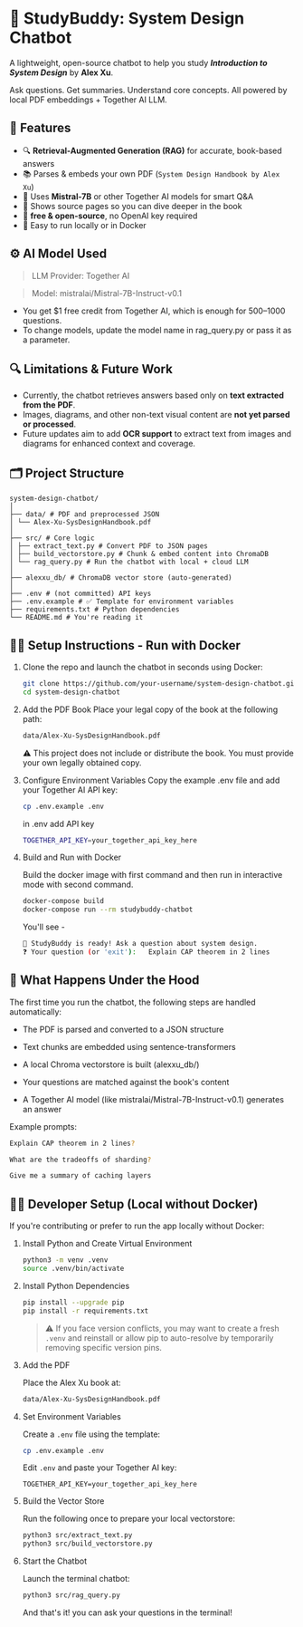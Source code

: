 # 🤖 StudyBuddy: System Design Chatbot

A lightweight, open-source chatbot to help you study **_Introduction to System Design_** by **Alex Xu**.

Ask questions. Get summaries. Understand core concepts. All powered by local PDF embeddings + Together AI LLM.



## 🚀 Features

- 🔍 **Retrieval-Augmented Generation (RAG)** for accurate, book-based answers
- 📚 Parses & embeds your own PDF (`System Design Handbook by Alex Xu`)
- 🧠 Uses **Mistral-7B** or other Together AI models for smart Q&A
- 🧾 Shows source pages so you can dive deeper in the book
- 💸 **free & open-source**, no OpenAI key required
- 🐳 Easy to run locally or in Docker


## ⚙️ AI Model Used
> LLM Provider: Together AI

> Model: mistralai/Mistral-7B-Instruct-v0.1

- You get $1 free credit from Together AI, which is enough for 500–1000 questions.
- To change models, update the model name in rag_query.py or pass it as a parameter.

## 🔍 Limitations & Future Work

- Currently, the chatbot retrieves answers based only on **text extracted from the PDF**.
- Images, diagrams, and other non-text visual content are **not yet parsed or processed**.
- Future updates aim to add **OCR support** to extract text from images and diagrams for enhanced context and coverage.



## 🗂️ Project Structure
```
system-design-chatbot/
│
├── data/ # PDF and preprocessed JSON
│ └── Alex-Xu-SysDesignHandbook.pdf
│
├── src/ # Core logic
│ ├── extract_text.py # Convert PDF to JSON pages
│ ├── build_vectorstore.py # Chunk & embed content into ChromaDB
│ └── rag_query.py # Run the chatbot with local + cloud LLM
│
├── alexxu_db/ # ChromaDB vector store (auto-generated)
│
├── .env # (not committed) API keys
├── .env.example # ✅ Template for environment variables
├── requirements.txt # Python dependencies
└── README.md # You're reading it
```

## 🧑‍💻 Setup Instructions - Run with Docker
<ol>

<li> Clone the repo and launch the chatbot in seconds using Docker:

```bash
git clone https://github.com/your-username/system-design-chatbot.git
cd system-design-chatbot
```

</li>

<li> Add the PDF Book
Place your legal copy of the book at the following path:

```bash
data/Alex-Xu-SysDesignHandbook.pdf
```

⚠️ This project does not include or distribute the book. You must provide your own legally obtained copy.
</li>

<li> Configure Environment Variables
Copy the example .env file and add your Together AI API key:

```bash
cp .env.example .env
```

in .env add API key

```bash
TOGETHER_API_KEY=your_together_api_key_here
```
</li>

<li> Build and Run with Docker

Build the docker image with first command and then run in interactive mode with second command. 

```bash
docker-compose build
docker-compose run --rm studybuddy-chatbot
```

You'll see -
```bash
🧠 StudyBuddy is ready! Ask a question about system design.
❓ Your question (or 'exit'):   Explain CAP theorem in 2 lines
```
</li>

</ol>

## 🧠 What Happens Under the Hood
The first time you run the chatbot, the following steps are handled automatically:

- The PDF is parsed and converted to a JSON structure

- Text chunks are embedded using sentence-transformers

- A local Chroma vectorstore is built (alexxu_db/)

- Your questions are matched against the book's content

- A Together AI model (like mistralai/Mistral-7B-Instruct-v0.1) generates an answer


Example prompts:
```bash
Explain CAP theorem in 2 lines?

What are the tradeoffs of sharding?

Give me a summary of caching layers
```


## 👩‍💻 Developer Setup (Local without Docker)
If you're contributing or prefer to run the app locally without Docker:


<ol>

<li> Install Python and Create Virtual Environment

```bash
python3 -m venv .venv
source .venv/bin/activate
```

</li>

<li> Install Python Dependencies

```bash
pip install --upgrade pip
pip install -r requirements.txt
```

> ⚠️ If you face version conflicts, you may want to create a fresh `.venv` and reinstall or allow pip to auto-resolve by temporarily removing specific version pins.

</li>

<li> Add the PDF

Place the Alex Xu book at:

```bash
data/Alex-Xu-SysDesignHandbook.pdf
```

</li>

<li> Set Environment Variables

Create a `.env` file using the template:

```bash
cp .env.example .env
```

Edit `.env` and paste your Together AI key:

```
TOGETHER_API_KEY=your_together_api_key_here
```

</li>

<li> Build the Vector Store

Run the following once to prepare your local vectorstore:

```bash
python3 src/extract_text.py
python3 src/build_vectorstore.py
```

</li>

<li> Start the Chatbot

Launch the terminal chatbot:

```bash
python3 src/rag_query.py
```

And that's it! you can ask your questions in the terminal!

</li>







